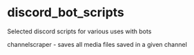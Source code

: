 # discord_bot_scripts

Selected discord scripts for various uses with bots

channelscraper - saves all media files saved in a given channel
